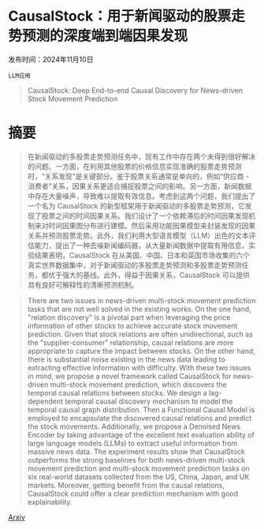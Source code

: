 # CausalStock：用于新闻驱动的股票走势预测的深度端到端因果发现

发布时间：2024年11月10日

`LLM应用`

> CausalStock: Deep End-to-end Causal Discovery for News-driven Stock Movement Prediction

# 摘要

> 在新闻驱动的多股票走势预测任务中，现有工作中存在两个未得到很好解决的问题。一方面，在利用其他股票的价格信息实现准确的股票走势预测时，“关系发现”是关键部分。鉴于股票关系通常是单向的，例如“供应商 - 消费者”关系，因果关系更适合捕捉股票之间的影响。另一方面，新闻数据中存在大量噪声，导致难以提取有效信息。考虑到这两个问题，我们提出了一个名为 CausalStock 的新型框架用于新闻驱动的多股票走势预测，它发现了股票之间的时间因果关系。我们设计了一个依赖滞后的时间因果发现机制来对时间因果图分布进行建模。然后采用功能因果模型来封装发现的因果关系并预测股票走势。此外，我们利用大型语言模型（LLM）出色的文本评估能力，提出了一种去噪新闻编码器，从大量新闻数据中提取有用信息。实验结果表明，CausalStock 在从美国、中国、日本和英国市场收集的六个真实世界数据集中，对于新闻驱动的多股票走势预测和多股票走势预测任务，都优于强大的基线。此外，得益于因果关系，CausalStock 可以提供具有良好可解释性的清晰预测机制。

> There are two issues in news-driven multi-stock movement prediction tasks that are not well solved in the existing works. On the one hand, "relation discovery" is a pivotal part when leveraging the price information of other stocks to achieve accurate stock movement prediction. Given that stock relations are often unidirectional, such as the "supplier-consumer" relationship, causal relations are more appropriate to capture the impact between stocks. On the other hand, there is substantial noise existing in the news data leading to extracting effective information with difficulty. With these two issues in mind, we propose a novel framework called CausalStock for news-driven multi-stock movement prediction, which discovers the temporal causal relations between stocks. We design a lag-dependent temporal causal discovery mechanism to model the temporal causal graph distribution. Then a Functional Causal Model is employed to encapsulate the discovered causal relations and predict the stock movements. Additionally, we propose a Denoised News Encoder by taking advantage of the excellent text evaluation ability of large language models (LLMs) to extract useful information from massive news data. The experiment results show that CausalStock outperforms the strong baselines for both news-driven multi-stock movement prediction and multi-stock movement prediction tasks on six real-world datasets collected from the US, China, Japan, and UK markets. Moreover, getting benefit from the causal relations, CausalStock could offer a clear prediction mechanism with good explainability.

[Arxiv](https://arxiv.org/abs/2411.06391)